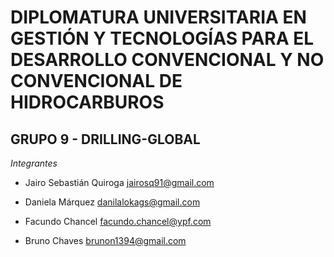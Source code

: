 # DIPLOMATURA UNIVERSITARIA EN GESTIÓN Y TECNOLOGÍAS PARA EL DESARROLLO CONVENCIONAL Y NO CONVENCIONAL DE HIDROCARBUROS

## GRUPO 9 - DRILLING-GLOBAL

*Integrantes*

* Jairo Sebastián Quiroga <jairosq91@gmail.com>

* Daniela Márquez <danilalokags@gmail.com>

* Facundo Chancel <facundo.chancel@ypf.com>

* Bruno Chaves <brunon1394@gmail.com>
